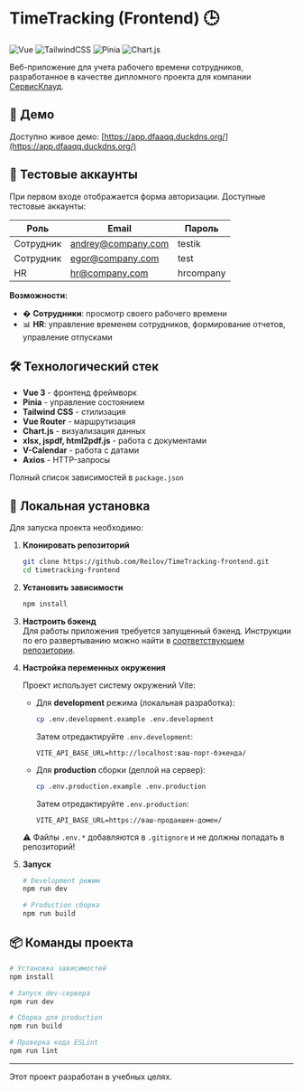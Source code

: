 # TimeTracking (Frontend) 🕒

![Vue](https://img.shields.io/badge/Vue.js-35495E?style=for-the-badge&logo=vuedotjs&logoColor=4FC08D)
![TailwindCSS](https://img.shields.io/badge/Tailwind_CSS-38B2AC?style=for-the-badge&logo=tailwind-css&logoColor=white)
![Pinia](https://img.shields.io/badge/Pinia-ffe500?style=for-the-badge&logo=pinia&logoColor=000)
![Chart.js](https://img.shields.io/badge/Chart.js-FF6384?style=for-the-badge&logo=chartdotjs&logoColor=white)

Веб-приложение для учета рабочего времени сотрудников, разработанное в качестве дипломного проекта для компании [СервисКлауд](https://scloud.ru/).

## 🌟 Демо

Доступно живое демо: [https://app.dfaaqq.duckdns.org/](https://app.dfaaqq.duckdns.org/)

## 🔑 Тестовые аккаунты

При первом входе отображается форма авторизации. Доступные тестовые аккаунты:

| Роль        | Email             | Пароль    |
|-------------|-------------------|-----------|
| Сотрудник   | andrey@company.com| testik    |
| Сотрудник   | egor@company.com  | test      |
| HR          | hr@company.com    | hrcompany |

**Возможности:**
- � **Сотрудники**: просмотр своего рабочего времени
- 📊 **HR**: управление временем сотрудников, формирование отчетов, управление отпусками

## 🛠 Технологический стек

- **Vue 3** - фронтенд фреймворк
- **Pinia** - управление состоянием
- **Tailwind CSS** - стилизация
- **Vue Router** - маршрутизация
- **Chart.js** - визуализация данных
- **xlsx, jspdf, html2pdf.js** - работа с документами
- **V-Calendar** - работа с датами
- **Axios** - HTTP-запросы

Полный список зависимостей в `package.json`

## 🚀 Локальная установка

Для запуска проекта необходимо:

1. **Клонировать репозиторий**
   ```bash
   git clone https://github.com/Reilov/TimeTracking-frontend.git
   cd timetracking-frontend
   ```

2. **Установить зависимости**
   ```bash
   npm install
   ```

3. **Настроить бэкенд**  
   Для работы приложения требуется запущенный бэкенд. Инструкции по его развертыванию можно найти в [соответствующем репозитории](https://github.com/Reilov/TimeTracking-backend).

4. **Настройка переменных окружения**

   Проект использует систему окружений Vite:
   
   - Для **development** режима (локальная разработка):
     ```bash
     cp .env.development.example .env.development
     ```
     Затем отредактируйте `.env.development`:
     ```env
     VITE_API_BASE_URL=http://localhost:ваш-порт-бэкенда/
     ```
   
   - Для **production** сборки (деплой на сервер):
     ```bash
     cp .env.production.example .env.production
     ```
     Затем отредактируйте `.env.production`:
     ```env
     VITE_API_BASE_URL=https://ваш-продакшен-домен/
     ```
   
   ⚠️ Файлы `.env.*` добавляются в `.gitignore` и не должны попадать в репозиторий!

5. **Запуск**
   ```bash
   # Development режим
   npm run dev
   
   # Production сборка
   npm run build
   ```

## 📦 Команды проекта

```bash
# Установка зависимостей
npm install

# Запуск dev-сервера
npm run dev

# Сборка для production
npm run build

# Проверка кода ESLint
npm run lint
```



---

Этот проект разработан в учебных целях.
